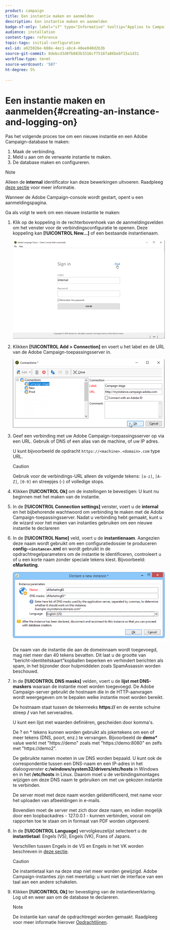 ```yaml
---
product: campaign
title: Een instantie maken en aanmelden
description: Een instantie maken en aanmelden
badge-v7-only: label="v7" type="Informative" tooltip="Applies to Campaign Classic v7 only"
audience: installation
content-type: reference
topic-tags: initial-configuration
exl-id: a025026e-688e-4ec1-abc4-40ee040d2b3b
source-git-commit: 8debcd3d8fb883b3316cf75187a86bebf15a1d31
workflow-type: tm+mt
source-wordcount: '587'
ht-degree: 5%

---
```


# Een instantie maken en aanmelden{#creating-an-instance-and-logging-on}



Pas het volgende proces toe om een nieuwe instantie en een Adobe Campaign-database te maken:

1. Maak de verbinding.
1. Meld u aan om de verwante instantie te maken.
1. De database maken en configureren.

>[!NOTE]
>
>Alleen de **internal** identificator kan deze bewerkingen uitvoeren. Raadpleeg [deze sectie](../../installation/using/configuring-campaign-server.md#internal-identifier) voor meer informatie.

Wanneer de Adobe Campaign-console wordt gestart, opent u een aanmeldingspagina.

Ga als volgt te werk om een nieuwe instantie te maken:

1. Klik op de koppeling in de rechterbovenhoek van de aanmeldingsvelden om het venster voor de verbindingsconfiguratie te openen. Deze koppeling kan **[!UICONTROL New...]** of een bestaande instantienaam.

   ![](assets/s_ncs_install_define_connection_01.png)

1. Klikken **[!UICONTROL Add > Connection]** en voert u het label en de URL van de Adobe Campaign-toepassingsserver in.

   ![](assets/s_ncs_install_define_connection_02.png)

1. Geef een verbinding met uw Adobe Campaign-toepassingsserver op via een URL. Gebruik of DNS of een alias van de machine, of uw IP adres.

   U kunt bijvoorbeeld de opdracht `https://<machine>.<domain>.com` type URL.

   >[!CAUTION]
   >
   >Gebruik voor de verbindings-URL alleen de volgende tekens: `[a-z]`, `[A-Z]`, `[0-9]` en streepjes (-) of volledige stops.

1. Klikken **[!UICONTROL Ok]** om de instellingen te bevestigen: U kunt nu beginnen met het maken van de instantie.
1. In de **[!UICONTROL Connection settings]** venster, voert u de **internal** en het bijbehorende wachtwoord om verbinding te maken met de Adobe Campaign-toepassingsserver. Nadat u verbinding hebt gemaakt, kunt u de wizard voor het maken van instanties gebruiken om een nieuwe instantie te declareren
1. In de **[!UICONTROL Name]** veld, voert u de **instantienaam**. Aangezien deze naam wordt gebruikt om een configuratiedossier te produceren **config-`<instance>`.xml** en wordt gebruikt in de opdrachtregelparameters om de instantie te identificeren, controleert u of u een korte naam zonder speciale tekens kiest. Bijvoorbeeld: **eMarketing**.

   ![](assets/s_ncs_install_create_instance.png)

   De naam van de instantie die aan de domeinnaam wordt toegevoegd, mag niet meer dan 40 tekens bevatten. Dit laat u de grootte van &quot;bericht-identiteitskaart&quot;kopballen beperken en verhindert berichten als spam, in het bijzonder door hulpmiddelen zoals SpamAssassin worden beschouwd.

1. In de **[!UICONTROL DNS masks]** velden, voert u de **lijst met DNS-maskers** waaraan de instantie moet worden toegevoegd. De Adobe Campaign-server gebruikt de hostnaam die in de HTTP-aanvragen wordt weergegeven om te bepalen welke instantie moet worden bereikt.

   De hostnaam staat tussen de tekenreeks **https://** en de eerste schuine streep **/** van het serveradres.

   U kunt een lijst met waarden definiëren, gescheiden door komma&#39;s.

   De ? en &#42; tekens kunnen worden gebruikt als jokertekens om een of meer tekens (DNS, poort, enz.) te vervangen. Bijvoorbeeld de **demo&#42;** value werkt met &quot;https://demo&quot; zoals met &quot;https://demo:8080&quot; en zelfs met &quot;https://demo2&quot;.

   De gebruikte namen moeten in uw DNS worden bepaald. U kunt ook de correspondentie tussen een DNS-naam en een IP-adres in het dialoogvenster **c:/windows/system32/drivers/etc/hosts** in Windows en in het **/etc/hosts** in Linux. Daarom moet u de verbindingsmontages wijzigen om deze DNS naam te gebruiken om met uw gekozen instantie te verbinden.

   De server moet met deze naam worden geïdentificeerd, met name voor het uploaden van afbeeldingen in e-mails.

   Bovendien moet de server met zich door deze naam, en indien mogelijk door een loopbackadres - 127.0.0.1 - kunnen verbinden, vooral om rapporten toe te staan om in formaat van PDF worden uitgevoerd.

1. In de **[!UICONTROL Language]** vervolgkeuzelijst selecteert u de **instantietaal**: Engels (VS), Engels (VK), Frans of Japans.

   Verschillen tussen Engels in de VS en Engels in het VK worden beschreven in [deze sectie](../../platform/using/adobe-campaign-workspace.md#date-and-time).

   >[!CAUTION]
   >
   >De instantietaal kan na deze stap niet meer worden gewijzigd. Adobe Campaign-instanties zijn niet meertalig: u kunt niet de interface van een taal aan een andere schakelen.

1. Klikken **[!UICONTROL Ok]** ter bevestiging van de instantieverklaring. Log uit en weer aan om de database te declareren.

   >[!NOTE]
   >
   >De instantie kan vanaf de opdrachtregel worden gemaakt. Raadpleeg voor meer informatie hierover [Opdrachtlijnen](../../installation/using/command-lines.md).
